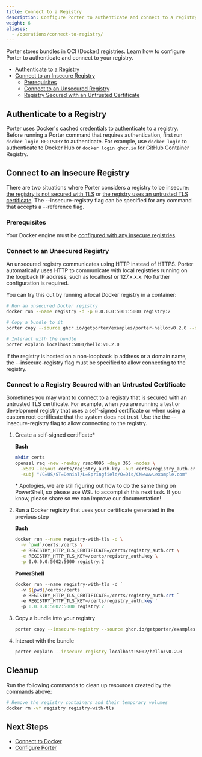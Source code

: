 ```yaml
---
title: Connect to a Registry
description: Configure Porter to authenticate and connect to a registry
weight: 6
aliases:
  - /operations/connect-to-registry/
---
```


Porter stores bundles in OCI (Docker) registries.
Learn how to configure Porter to authenticate and connect to your registry.

- [Authenticate to a Registry](#authenticate-to-a-registry)
- [Connect to an Insecure Registry](#connect-to-an-insecure-registry)
  - [Prerequisites](#prerequisites)
  - [Connect to an Unsecured Registry](#connect-to-an-unsecured-registry)
  - [Registry Secured with an Untrusted Certificate](#connect-to-a-registry-secured-with-an-untrusted-certificate)

## Authenticate to a Registry

Porter uses Docker's cached credentials to authenticate to a registry.
Before running a Porter command that requires authentication, first run `docker login REGISTRY` to authenticate.
For example, use `docker login` to authenticate to Docker Hub or `docker login ghcr.io` for GitHub Container Registry.

## Connect to an Insecure Registry

There are two situations where Porter considers a registry to be insecure: [the registry is not secured with TLS](#connect-to-an-unsecured-registry) or [the registry uses an untrusted TLS certificate](#connect-to-a-registry-secured-with-an-untrusted-certificate).
The \--insecure-registry flag can be specified for any command that accepts a \--reference flag.

### Prerequisites

Your Docker engine must be [configured with any insecure registries](https://docs.docker.com/registry/insecure/).

### Connect to an Unsecured Registry

An unsecured registry communicates using HTTP instead of HTTPS.
Porter automatically uses HTTP to communicate with local registries running on the loopback IP address, such as localhost or 127.x.x.x.
No further configuration is required.

You can try this out by running a local Docker registry in a container:

```bash
# Run an unsecured Docker registry
docker run --name registry -d -p 0.0.0.0:5001:5000 registry:2

# Copy a bundle to it
porter copy --source ghcr.io/getporter/examples/porter-hello:v0.2.0 --destination localhost:5001/hello:v0.2.0

# Interact with the bundle
porter explain localhost:5001/hello:v0.2.0
```

If the registry is hosted on a non-loopback ip address or a domain name, the \--insecure-registry flag must be specified to allow connecting to the registry.

### Connect to a Registry Secured with an Untrusted Certificate

Sometimes you may want to connect to a registry that is secured with an untrusted TLS certificate.
For example, when you are running a test or development registry that uses a self-signed certificate or when using a custom root certificate that the system does not trust.
Use the the \--insecure-registry flag to allow connecting to the registry.

1. Create a self-signed certificate\*

   **Bash**

   ```bash
   mkdir certs
   openssl req -new -newkey rsa:4096 -days 365 -nodes \
     -x509 -keyout certs/registry_auth.key -out certs/registry_auth.crt \
     -subj "/C=US/ST=Denial/L=Springfield/O=Dis/CN=www.example.com"
   ```

   \* Apologies, we are still figuring out how to do the same thing on PowerShell,
   so please use WSL to accomplish this next task. If you know, please share so we can improve our documentation!

2. Run a Docker registry that uses your certificate generated in the previous step

   **Bash**

   ```bash
   docker run --name registry-with-tls -d \
     -v `pwd`/certs:/certs \
     -e REGISTRY_HTTP_TLS_CERTIFICATE=/certs/registry_auth.crt \
     -e REGISTRY_HTTP_TLS_KEY=/certs/registry_auth.key \
     -p 0.0.0.0:5002:5000 registry:2
   ```

   **PowerShell**

   ```powershell
   docker run --name registry-with-tls -d `
     -v ${pwd}/certs:/certs `
     -e REGISTRY_HTTP_TLS_CERTIFICATE=/certs/registry_auth.crt `
     -e REGISTRY_HTTP_TLS_KEY=/certs/registry_auth.key `
     -p 0.0.0.0:5002:5000 registry:2
   ```

3. Copy a bundle into your registry
   ```bash
   porter copy --insecure-registry --source ghcr.io/getporter/examples/porter-hello:v0.2.0 --destination localhost:5002/hello:v0.2.0
   ```
4. Interact with the bundle
   ```bash
   porter explain --insecure-registry localhost:5002/hello:v0.2.0
   ```

## Cleanup

Run the following commands to clean up resources created by the commands above:

```bash
# Remove the registry containers and their temporary volumes
docker rm -vf registry registry-with-tls
```

## Next Steps

- [Connect to Docker](/docs/operations/connect-to-docker/)
- [Configure Porter](/docs/configuration/configuration/)
